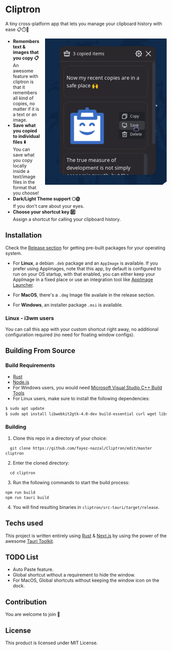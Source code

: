 <!-- markdownlint-configure-file {
  "MD013": {
    "code_blocks": false,
    "tables": false
  },
  "MD033": false,
  "MD041": false
} -->
# Cliptron

<div align="left">

A tiny cross-platform app that lets you manage your clipboard history with ease 📋⏱️🍰

<img width="380px" align="right"
     alt="Astonish Logo" style="margin-left: 16px;" src="screenshot.png" />

<ul>
    <li>
        <strong>Remembers text & images that you copy 📋</strong> <br />
      An awesome feature with cliptron is that it remembers all kind of copies, no matter if it is a text or an image.
    </li>
    <li>
        <strong>Save what you copied to individual files ⬇️</strong> <br /> You can save what you copy locally inside a text/image files in the format that you choose!
    </li>
    <li>
        <strong>Dark/Light Theme support 🌕🌞</strong><br />  If you don't care about your eyes.
       </li>
    <li>
        <strong>Choose your shortcut key #️⃣</strong><br />  Assign a shortcut for calling your clipboard history.
    </li>
</ul>

## Installation
Check the [Release section](https://github.com/fayez-nazzal/Cliptron/releases) for getting pre-built packages for your operating system.

- For **Linux**, a debian `.deb` package and an `AppImage` is available. If you prefer using AppImages, note that this app, by default is configured to run on your OS startup, with that enabled, you can either keep your AppImage in a fixed place or use an integration tool like [AppImage Launcher](https://github.com/TheAssassin/AppImageLauncher).

- For **MacOS**, there's a `.dmg` Image file availale in the release section.

- For **Windows**, an installer package `.msi` is available.

### Linux - i3wm users
You can call this app with your custom shortcut right away, no additional configuration required (no need for floating window configs).

## Building From Source
### Build Requirements
- [Rust](https://www.rust-lang.org/)
- [Node.js](https://nodejs.org/en/)
- For Windows users, you would need [Microsoft Visual Studio C++ Build Tools](https://visualstudio.microsoft.com/visual-cpp-build-tools/)
- For Linux users, make sure to install the following dependencies:
```bash
$ sudo apt update
$ sudo apt install libwebkit2gtk-4.0-dev build-essential curl wget libssl-dev libgtk-3-dev libayatana-appindicator3-dev librsvg2-dev
 ```

### Building

1. Clone this repo in a directory of your choice:
```console
  git clone https://github.com/fayez-nazzal/Cliptron/edit/master cliptron
```

2. Enter the cloned directory:
```console
  cd cliptron
```

3. Run the following commands to start the build process:
```console
npm run build
npm run tauri build
```

4. You will find resulting binaries in `cliptron/src-tauri/target/release`.

## Techs used
This project is written entirely using [Rust](https://www.rust-lang.org/) & [Next.js](https://vercel.com/solutions/nextjs) by using the power of the awesome [Tauri Toolkit](https://tauri.app/).

## TODO List
- Auto Paste feature.
- Global shortcut without a requirement to hide the window.
- For MacOS, Global shortcuts without keeping the window icon on the dock.

## Contribution
You are welcome to join 👋

## License
This product is licensed under MIT License.
</div>
